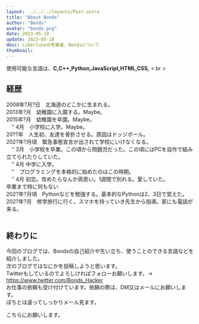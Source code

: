 ```yaml
---
layout: ../../../layouts/Post.astro
title: "About Bonds"
author: "Bonds"
avatar: "bonds.png"
date: 2023-05-18
update: 2023-05-18
desc: Liberlunaの考案者、Bondsについて
thumbnail: 
---
```

使用可能な言語は、**C,C++,Python,JavaScript,HTML,CSS,**
< br >
## 経歴
2008年?月?日　北海道のどこかに生まれる。
<br>
2013年?月　幼稚園に入園する。Maybe。
<br>
2015年?月　幼稚園を卒園。Maybe。
<br>
　‘’  4月　小学校に入学。Maybe。
 <br>
20??年　人生初、友達を骨折させる。原因はドッジボール。
<br>
202?年?月頃　緊急事態宣言が出されて学校にいけなくなる。
<br>
　‘’  3月　小学校を卒業。この頃から問題児だった。この頃にはPCを自作で組み立てられたりしていた。
 <br>
　‘’  4月 中学に入学。
 <br>
　‘’　プログラミングを本格的に始めたのはこの時期。
 <br>
　‘’  4月 初恋。攻めたらなんか両思い。1週間で別れる。愛していた。
<br>
卒業まで特に何もない
<br>
202?年?月頃　Pythonなどを勉強する。基本的なPythonは2、3日で覚えた。
<br>
202?年?月　修学旅行に行く。スマホを持っていき先生から指導。家にも電話が来る。
<br>
<br>
## 終わりに
今回のブログでは、Bondsの自己紹介や生い立ち、使うことのできる言語などを紹介しました。
<br>
次のブログではなにかを投稿しようと思います。
<br>
Twitterもしているのでよろしければフォローお願いします。→ https://www.twitter.com/Bonds_Hacker
<br>
お仕事の依頼も受け付けています。依頼の際は、DM又はメールにお願いします。
<br>
ぽちとは違ってしっかりメール見ます。
<br>

こちらにお願いします。
